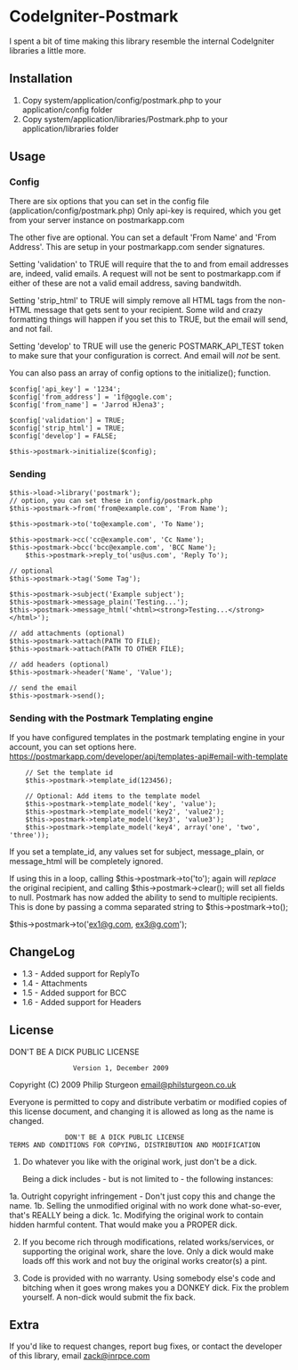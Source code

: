 CodeIgniter-Postmark
=========================

I spent a bit of time making this library resemble the internal CodeIgniter libraries a little more.

Installation
------------

1.  Copy system/application/config/postmark.php to your application/config folder
2.  Copy system/application/libraries/Postmark.php to your application/libraries folder

Usage
------

### Config

There are six options that you can set in the config file (application/config/postmark.php)
Only api-key is required, which you get from your server instance on postmarkapp.com

The other five are optional. You can set a default 'From Name' and 'From Address'. This are setup in your postmarkapp.com sender signatures.

Setting 'validation' to TRUE will require that the to and from email addresses are, indeed, valid emails. A request will not be sent to
postmarkapp.com if either of these are not a valid email address, saving bandwitdh.

Setting 'strip_html' to TRUE will simply remove all HTML tags from the non-HTML message that gets sent to your recipient. Some wild and crazy
formatting things will happen if you set this to TRUE, but the email will send, and not fail.

Setting 'develop' to TRUE will use the generic POSTMARK_API_TEST token to make sure that your configuration is correct. And email will _*not*_
be sent.

You can also pass an array of config options to the initialize(); function.

	$config['api_key'] = '1234';
	$config['from_address'] = '1f@gogle.com';
	$config['from_name'] = 'Jarrod HJena3';

	$config['validation'] = TRUE;
	$config['strip_html'] = TRUE;
	$config['develop'] = FALSE;

	$this->postmark->initialize($config);

### Sending

    $this->load->library('postmark');
	// option, you can set these in config/postmark.php
    $this->postmark->from('from@example.com', 'From Name');

    $this->postmark->to('to@example.com', 'To Name');

    $this->postmark->cc('cc@example.com', 'Cc Name');
    $this->postmark->bcc('bcc@example.com', 'BCC Name');
		$this->postmark->reply_to('us@us.com', 'Reply To');

    // optional
    $this->postmark->tag('Some Tag');

    $this->postmark->subject('Example subject');
    $this->postmark->message_plain('Testing...');
    $this->postmark->message_html('<html><strong>Testing...</strong></html>');

    // add attachments (optional)
    $this->postmark->attach(PATH TO FILE);
    $this->postmark->attach(PATH TO OTHER FILE);

    // add headers (optional)
    $this->postmark->header('Name', 'Value');

    // send the email
    $this->postmark->send();

### Sending with the Postmark Templating engine

If you have configured templates in the postmark templating engine in your account, you can set options here.
https://postmarkapp.com/developer/api/templates-api#email-with-template

		// Set the template id
		$this->postmark->template_id(123456);

		// Optional: Add items to the template model
		$this->postmark->template_model('key', 'value');
		$this->postmark->template_model('key2', 'value2');
		$this->postmark->template_model('key3', 'value3');
		$this->postmark->template_model('key4', array('one', 'two', 'three'));

If you set a template_id, any values set for subject, message_plain, or message_html will be completely ignored.


If using this in a loop, calling $this->postmark->to('to'); again will *replace* the original recipient, and calling $this->postmark->clear(); will set all fields to null.
Postmark has now added the ability to send to multiple recipients. This is done by passing a comma separated string to $this->postmark->to();

$this->postmark->to('ex1@g.com, ex3@g.com');

ChangeLog
---------
* 1.3 - Added support for ReplyTo
* 1.4 - Attachments
* 1.5 - Added support for BCC
* 1.6 - Added support for Headers

License
-------
DON'T BE A DICK PUBLIC LICENSE

                    Version 1, December 2009

 Copyright (C) 2009 Philip Sturgeon <email@philsturgeon.co.uk>

 Everyone is permitted to copy and distribute verbatim or modified
 copies of this license document, and changing it is allowed as long
 as the name is changed.

                  DON'T BE A DICK PUBLIC LICENSE
    TERMS AND CONDITIONS FOR COPYING, DISTRIBUTION AND MODIFICATION

  1. Do whatever you like with the original work, just don't be a dick.

     Being a dick includes - but is not limited to - the following instances:

 1a. Outright copyright infringement - Don't just copy this and change the name.
 1b. Selling the unmodified original with no work done what-so-ever, that's REALLY being a dick.
 1c. Modifying the original work to contain hidden harmful content. That would make you a PROPER dick.

  2. If you become rich through modifications, related works/services, or supporting the original work,
 share the love. Only a dick would make loads off this work and not buy the original works
 creator(s) a pint.

  3. Code is provided with no warranty. Using somebody else's code and bitching when it goes wrong makes
 you a DONKEY dick. Fix the problem yourself. A non-dick would submit the fix back.

Extra
-----

If you'd like to request changes, report bug fixes, or contact
the developer of this library, email <zack@inrpce.com>
